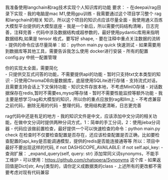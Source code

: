 我准备使用langchain和rag技术实现个人知识库的功能
    要求： 
    - 在deepai/rag目录下实现
    - 我的电脑是mac M1,使用gpu训练
    - 我需要通过这个项目学习整个 rag和langchain的相关 知识，所以这个项目的知识点应该尽量全面
    - 我使用通义百炼大模型平台提供的大模型底座
    - 我是一个新后，所以需要代码结构清晰，日志完善，注释完善
    - 代码中涉及数据结构或超参数的，最好使用pydantic库用来指明数据结构,如果是 tensor 格式，要写好 shape,
    - 要在注释中重点关注数据的流转
    - 提供的命令应该尽量简单：如： python main.py quick 快速测试
    - 如果需要用到数据库等其他工具，需要告诉我怎么使用 docker进行安装
    - 所有的配置 config.py 中统一配置管理

你的实现太全面，需要简化   
    - 只提供交互式问答的功能，不需要提供api的功能
    - 暂时只支持txt文本类型的知识
    - 只使用ChromaDB向量数据库，底层使用SQLite进行存储
    - 支持流式对话，且需要支持会话上下文保持功能
    - 知识文件存放本地，不考虑MinIO存储
    - 对话数据保存在redis,暂时不需要es,mysql等存储
    - 暂时不需要性能监控等额外功能
    - 我主要是想学习rag和大模型的知识，所以你的重点应放到rag和llm上
    - 不考虑兼容之前代码，删除无用的代码
    - 整理代码，使用结构更清晰，日志更完善
  
rag代码中还是有足的地方
    - 我的知识文件是中文，应该添加中文分词的相关功能，在做中文分词时提供两种分词方式，1：简单的手工分词，2：使用jieba分词器
    - 代码应该做前置检查，最好提供一个可以快速检查的命令：python main.py check
    在检查时不仅要检查配置是否存在，还应该检查配置是否正确，比如要检查配置的api_key是否能调通模型，提供的redis是否能连接通等等
    所以：项目中最好不要出现这样的代码,
        if not DASHSCOPE_AVAILABLE:
        if not self.api_key:
    - 查询扩展： _expand_query(self, query: str) 添加常同义词synonyms，不能手工维护
      - 可以使用：https://github.com/chatopera/Synonyms 这个库
    - 如果返回值是Dict[str, Any]类型的，请你定义成数据类的class
    - 上述所有的更改都不需要考虑对现有代码兼容